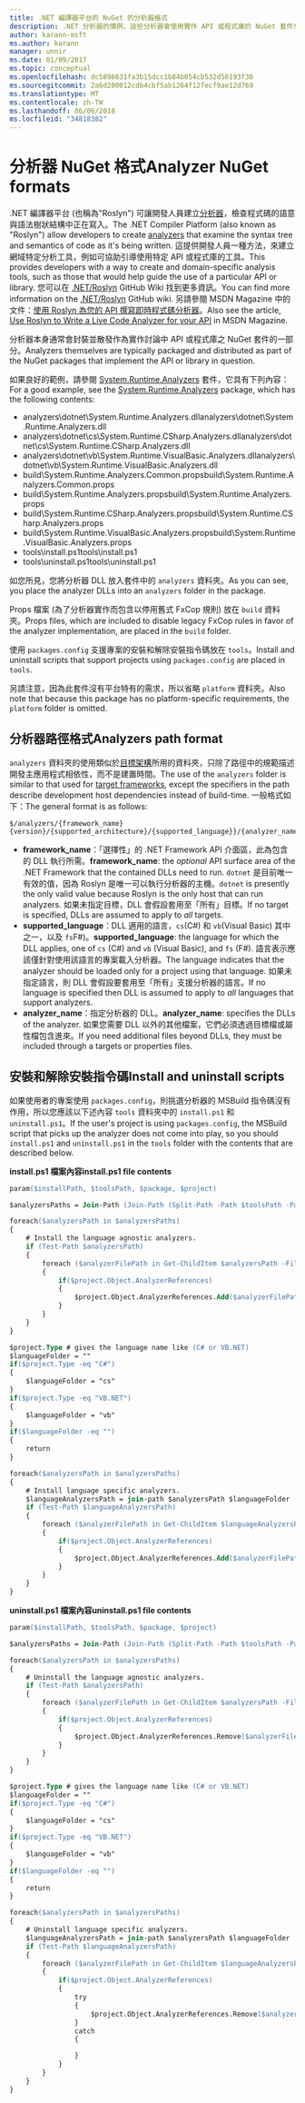```yaml
---
title: .NET 編譯器平台的 NuGet 的分析器格式
description: .NET 分析器的慣例，這些分析器會使用實作 API 或程式庫的 NuGet 套件來封裝與散發。
author: karann-msft
ms.author: karann
manager: unnir
ms.date: 01/09/2017
ms.topic: conceptual
ms.openlocfilehash: dc5896631fa3b15dcc1b84b054cb532d56193f36
ms.sourcegitcommit: 2a6d200012cdb4cbf5ab1264f12fecf9ae12d769
ms.translationtype: MT
ms.contentlocale: zh-TW
ms.lasthandoff: 06/06/2018
ms.locfileid: "34818382"
---
```

# <a name="analyzer-nuget-formats"></a><span data-ttu-id="da71c-103">分析器 NuGet 格式</span><span class="sxs-lookup"><span data-stu-id="da71c-103">Analyzer NuGet formats</span></span>

<span data-ttu-id="da71c-104">.NET 編譯器平台 (也稱為"Roslyn") 可讓開發人員建立[分析器](https://github.com/dotnet/roslyn/wiki/How-To-Write-a-C%23-Analyzer-and-Code-Fix)，檢查程式碼的語意與語法樹狀結構中正在寫入。</span><span class="sxs-lookup"><span data-stu-id="da71c-104">The .NET Compiler Platform (also known as "Roslyn") allow developers to create [analyzers](https://github.com/dotnet/roslyn/wiki/How-To-Write-a-C%23-Analyzer-and-Code-Fix) that examine the syntax tree and semantics of code as it's being written.</span></span> <span data-ttu-id="da71c-105">這提供開發人員一種方法，來建立網域特定分析工具，例如可協助引導使用特定 API 或程式庫的工具。</span><span class="sxs-lookup"><span data-stu-id="da71c-105">This provides developers with a way to create and domain-specific analysis tools, such as those that would help guide the use of a particular API or library.</span></span> <span data-ttu-id="da71c-106">您可以在 [.NET/Roslyn](https://github.com/dotnet/roslyn/wiki) GitHub Wiki 找到更多資訊。</span><span class="sxs-lookup"><span data-stu-id="da71c-106">You can find more information on the [.NET/Roslyn](https://github.com/dotnet/roslyn/wiki) GitHub wiki.</span></span> <span data-ttu-id="da71c-107">另請參閱 MSDN Magazine 中的文件：[使用 Roslyn 為您的 API 撰寫即時程式碼分析器](https://msdn.microsoft.com/magazine/dn879356.aspx)。</span><span class="sxs-lookup"><span data-stu-id="da71c-107">Also see the article, [Use Roslyn to Write a Live Code Analyzer for your API](https://msdn.microsoft.com/magazine/dn879356.aspx) in MSDN Magazine.</span></span>

<span data-ttu-id="da71c-108">分析器本身通常會封裝並散發作為實作討論中 API 或程式庫之 NuGet 套件的一部分。</span><span class="sxs-lookup"><span data-stu-id="da71c-108">Analyzers themselves are typically packaged and distributed as part of the NuGet packages that implement the API or library in question.</span></span>

<span data-ttu-id="da71c-109">如果良好的範例，請參閱 [System.Runtime.Analyzers](https://www.nuget.org/packages/System.Runtime.Analyzers) 套件，它具有下列內容：</span><span class="sxs-lookup"><span data-stu-id="da71c-109">For a good example, see the [System.Runtime.Analyzers](https://www.nuget.org/packages/System.Runtime.Analyzers) package, which has the following contents:</span></span>

- <span data-ttu-id="da71c-110">analyzers\dotnet\System.Runtime.Analyzers.dll</span><span class="sxs-lookup"><span data-stu-id="da71c-110">analyzers\dotnet\System.Runtime.Analyzers.dll</span></span>
- <span data-ttu-id="da71c-111">analyzers\dotnet\cs\System.Runtime.CSharp.Analyzers.dll</span><span class="sxs-lookup"><span data-stu-id="da71c-111">analyzers\dotnet\cs\System.Runtime.CSharp.Analyzers.dll</span></span>
- <span data-ttu-id="da71c-112">analyzers\dotnet\vb\System.Runtime.VisualBasic.Analyzers.dll</span><span class="sxs-lookup"><span data-stu-id="da71c-112">analyzers\dotnet\vb\System.Runtime.VisualBasic.Analyzers.dll</span></span>
- <span data-ttu-id="da71c-113">build\System.Runtime.Analyzers.Common.props</span><span class="sxs-lookup"><span data-stu-id="da71c-113">build\System.Runtime.Analyzers.Common.props</span></span>
- <span data-ttu-id="da71c-114">build\System.Runtime.Analyzers.props</span><span class="sxs-lookup"><span data-stu-id="da71c-114">build\System.Runtime.Analyzers.props</span></span>
- <span data-ttu-id="da71c-115">build\System.Runtime.CSharp.Analyzers.props</span><span class="sxs-lookup"><span data-stu-id="da71c-115">build\System.Runtime.CSharp.Analyzers.props</span></span>
- <span data-ttu-id="da71c-116">build\System.Runtime.VisualBasic.Analyzers.props</span><span class="sxs-lookup"><span data-stu-id="da71c-116">build\System.Runtime.VisualBasic.Analyzers.props</span></span>
- <span data-ttu-id="da71c-117">tools\install.ps1</span><span class="sxs-lookup"><span data-stu-id="da71c-117">tools\install.ps1</span></span>
- <span data-ttu-id="da71c-118">tools\uninstall.ps1</span><span class="sxs-lookup"><span data-stu-id="da71c-118">tools\uninstall.ps1</span></span>

<span data-ttu-id="da71c-119">如您所見，您將分析器 DLL 放入套件中的 `analyzers` 資料夾。</span><span class="sxs-lookup"><span data-stu-id="da71c-119">As you can see, you place the analyzer DLLs into an `analyzers` folder in the package.</span></span>

<span data-ttu-id="da71c-120">Props 檔案 (為了分析器實作而包含以停用舊式 FxCop 規則) 放在 `build` 資料夾。</span><span class="sxs-lookup"><span data-stu-id="da71c-120">Props files, which are included to disable legacy FxCop rules in favor of the analyzer implementation, are placed in the `build` folder.</span></span>

<span data-ttu-id="da71c-121">使用 `packages.config` 支援專案的安裝和解除安裝指令碼放在 `tools`。</span><span class="sxs-lookup"><span data-stu-id="da71c-121">Install and uninstall scripts that support projects using `packages.config` are placed in `tools`.</span></span>

<span data-ttu-id="da71c-122">另請注意，因為此套件沒有平台特有的需求，所以省略 `platform` 資料夾。</span><span class="sxs-lookup"><span data-stu-id="da71c-122">Also note that because this package has no platform-specific requirements, the `platform` folder is omitted.</span></span>


## <a name="analyzers-path-format"></a><span data-ttu-id="da71c-123">分析器路徑格式</span><span class="sxs-lookup"><span data-stu-id="da71c-123">Analyzers path format</span></span>

<span data-ttu-id="da71c-124">`analyzers` 資料夾的使用類似於[目標架構](../create-packages/supporting-multiple-target-frameworks.md)所用的資料夾，只除了路徑中的規範描述開發主應用程式相依性，而不是建置時間。</span><span class="sxs-lookup"><span data-stu-id="da71c-124">The use of the `analyzers` folder is similar to that used for [target frameworks](../create-packages/supporting-multiple-target-frameworks.md), except the specifiers in the path describe development host dependencies instead of build-time.</span></span> <span data-ttu-id="da71c-125">一般格式如下：</span><span class="sxs-lookup"><span data-stu-id="da71c-125">The general format is as follows:</span></span>

    $/analyzers/{framework_name}{version}/{supported_architecture}/{supported_language}}/{analyzer_name}.dll

- <span data-ttu-id="da71c-126">**framework_name**：「選擇性」的 .NET Framework API 介面區，此為包含的 DLL 執行所需。</span><span class="sxs-lookup"><span data-stu-id="da71c-126">**framework_name**: the *optional* API surface area of the .NET Framework that the contained DLLs need to run.</span></span> <span data-ttu-id="da71c-127">`dotnet` 是目前唯一有效的值，因為 Roslyn 是唯一可以執行分析器的主機。</span><span class="sxs-lookup"><span data-stu-id="da71c-127">`dotnet` is presently the only valid value because Roslyn is the only host that can run analyzers.</span></span> <span data-ttu-id="da71c-128">如果未指定目標，DLL 會假設套用至「所有」目標。</span><span class="sxs-lookup"><span data-stu-id="da71c-128">If no target is specified, DLLs are assumed to apply to *all* targets.</span></span>
- <span data-ttu-id="da71c-129">**supported_language**：DLL 適用的語言，`cs`(C#) 和 `vb`(Visual Basic) 其中之一，以及 `fs`F#)。</span><span class="sxs-lookup"><span data-stu-id="da71c-129">**supported_language**: the language for which the DLL applies, one of `cs` (C#) and `vb` (Visual Basic), and `fs` (F#).</span></span> <span data-ttu-id="da71c-130">語言表示應該僅針對使用該語言的專案載入分析器。</span><span class="sxs-lookup"><span data-stu-id="da71c-130">The language indicates that the analyzer should be loaded only for a project using that language.</span></span> <span data-ttu-id="da71c-131">如果未指定語言，則 DLL 會假設要套用至「所有」支援分析器的語言。</span><span class="sxs-lookup"><span data-stu-id="da71c-131">If no language is specified then DLL is assumed to apply to *all* languages that support analyzers.</span></span>
- <span data-ttu-id="da71c-132">**analyzer_name**：指定分析器的 DLL。</span><span class="sxs-lookup"><span data-stu-id="da71c-132">**analyzer_name**: specifies the DLLs of the analyzer.</span></span> <span data-ttu-id="da71c-133">如果您需要 DLL 以外的其他檔案，它們必須透過目標檔或屬性檔包含進來。</span><span class="sxs-lookup"><span data-stu-id="da71c-133">If you need additional files beyond DLLs, they must be included through a targets or properties files.</span></span>


## <a name="install-and-uninstall-scripts"></a><span data-ttu-id="da71c-134">安裝和解除安裝指令碼</span><span class="sxs-lookup"><span data-stu-id="da71c-134">Install and uninstall scripts</span></span>

<span data-ttu-id="da71c-135">如果使用者的專案使用 `packages.config`，則挑選分析器的 MSBuild 指令碼沒有作用，所以您應該以下述內容 `tools` 資料夾中的 `install.ps1` 和 `uninstall.ps1`。</span><span class="sxs-lookup"><span data-stu-id="da71c-135">If the user's project is using `packages.config`, the MSBuild script that picks up the analyzer does not come into play, so you should `install.ps1` and `uninstall.ps1` in the `tools` folder with the contents that are described below.</span></span>

<span data-ttu-id="da71c-136">**install.ps1 檔案內容**</span><span class="sxs-lookup"><span data-stu-id="da71c-136">**install.ps1 file contents**</span></span>

```ps
param($installPath, $toolsPath, $package, $project)

$analyzersPaths = Join-Path (Join-Path (Split-Path -Path $toolsPath -Parent) "analyzers" ) * -Resolve

foreach($analyzersPath in $analyzersPaths)
{
    # Install the language agnostic analyzers.
    if (Test-Path $analyzersPath)
    {
        foreach ($analyzerFilePath in Get-ChildItem $analyzersPath -Filter *.dll)
        {
            if($project.Object.AnalyzerReferences)
            {
                $project.Object.AnalyzerReferences.Add($analyzerFilePath.FullName)
            }
        }
    }
}

$project.Type # gives the language name like (C# or VB.NET)
$languageFolder = ""
if($project.Type -eq "C#")
{
    $languageFolder = "cs"
}
if($project.Type -eq "VB.NET")
{
    $languageFolder = "vb"
}
if($languageFolder -eq "")
{
    return
}

foreach($analyzersPath in $analyzersPaths)
{
    # Install language specific analyzers.
    $languageAnalyzersPath = join-path $analyzersPath $languageFolder
    if (Test-Path $languageAnalyzersPath)
    {
        foreach ($analyzerFilePath in Get-ChildItem $languageAnalyzersPath -Filter *.dll)
        {
            if($project.Object.AnalyzerReferences)
            {
                $project.Object.AnalyzerReferences.Add($analyzerFilePath.FullName)
            }
        }
    }
}
```


<span data-ttu-id="da71c-137">**uninstall.ps1 檔案內容**</span><span class="sxs-lookup"><span data-stu-id="da71c-137">**uninstall.ps1 file contents**</span></span>

```ps
param($installPath, $toolsPath, $package, $project)

$analyzersPaths = Join-Path (Join-Path (Split-Path -Path $toolsPath -Parent) "analyzers" ) * -Resolve

foreach($analyzersPath in $analyzersPaths)
{
    # Uninstall the language agnostic analyzers.
    if (Test-Path $analyzersPath)
    {
        foreach ($analyzerFilePath in Get-ChildItem $analyzersPath -Filter *.dll)
        {
            if($project.Object.AnalyzerReferences)
            {
                $project.Object.AnalyzerReferences.Remove($analyzerFilePath.FullName)
            }
        }
    }
}

$project.Type # gives the language name like (C# or VB.NET)
$languageFolder = ""
if($project.Type -eq "C#")
{
    $languageFolder = "cs"
}
if($project.Type -eq "VB.NET")
{
    $languageFolder = "vb"
}
if($languageFolder -eq "")
{
    return
}

foreach($analyzersPath in $analyzersPaths)
{
    # Uninstall language specific analyzers.
    $languageAnalyzersPath = join-path $analyzersPath $languageFolder
    if (Test-Path $languageAnalyzersPath)
    {
        foreach ($analyzerFilePath in Get-ChildItem $languageAnalyzersPath -Filter *.dll)
        {
            if($project.Object.AnalyzerReferences)
            {
                try
                {
                    $project.Object.AnalyzerReferences.Remove($analyzerFilePath.FullName)
                }
                catch
                {

                }
            }
        }
    }
}
```
